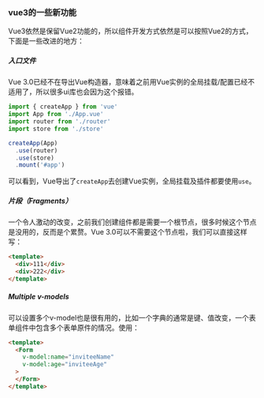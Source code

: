 ### vue3的一些新功能

Vue3依然是保留Vue2功能的，所以组件开发方式依然是可以按照Vue2的方式，下面是一些改进的地方：

##### 入口文件
Vue 3.0已经不在导出Vue构造器，意味着之前用Vue实例的全局挂载/配置已经不适用了，所以很多ui库也会因为这个报错。
```javascript
import { createApp } from 'vue'
import App from './App.vue'
import router from './router'
import store from './store'

createApp(App)
  .use(router)
  .use(store)
  .mount('#app')
```
可以看到，Vue导出了`createApp`去创建Vue实例，全局挂载及插件都要使用`use`。

##### 片段（Fragments）
一个令人激动的改变，之前我们创建组件都是需要一个根节点，很多时候这个节点是没用的，反而是个累赘。Vue 3.0可以不需要这个节点啦，我们可以直接这样写：
```html
<template>
  <div>111</div>
  <div>222</div>
</template>
```

##### Multiple v-models
可以设置多个v-model也是很有用的，比如一个字典的通常是键、值改变，一个表单组件中包含多个表单原件的情况。使用：
```html
<template>
  <Form
    v-model:name="inviteeName"
    v-model:age="inviteeAge"
  >
  </Form>
</template>
```
